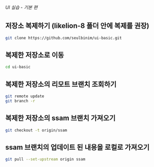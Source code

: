 ###### UI 실습 - 기본 편

## 저장소 복제하기 (likelion-8 폴더 안에 복제를 권장)

```sh
git clone https://github.com/seulbinim/ui-basic.git
```

## 복제한 저장소로 이동

```sh
cd ui-basic
```

## 복제한 저장소의 리모트 브랜치 조회하기

```sh
git remote update
git branch -r
```

## 복제한 저장소의 ssam 브랜치 가져오기

```sh
git checkout -t origin/ssam
```

## ssam 브랜치의 업데이트 된 내용을 로컬로 가져오기

```sh
git pull --set-upstream origin ssam
```
